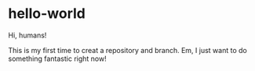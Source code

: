 # hello-world

Hi, humans!

This is my first time to creat a repository and branch. Em, I just want to do something fantastic right now!
